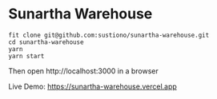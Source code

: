 # Sunartha Warehouse

```
fit clone git@github.com:sustiono/sunartha-warehouse.git
cd sunartha-warehouse
yarn
yarn start
```

Then open http://localhost:3000 in a browser

Live Demo: https://sunartha-warehouse.vercel.app
